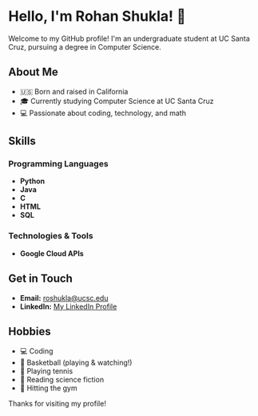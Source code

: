 # Hello, I'm Rohan Shukla! 👋

Welcome to my GitHub profile! I'm an undergraduate student at UC Santa Cruz, pursuing a degree in Computer Science. 

## About Me
- 🇺🇸 Born and raised in California
- 🎓 Currently studying Computer Science at UC Santa Cruz
- 💻 Passionate about coding, technology, and math

## Skills
### Programming Languages
- **Python**
- **Java**
- **C**
- **HTML**
- **SQL**

### Technologies & Tools
- **Google Cloud APIs**

## Get in Touch
- **Email:** [roshukla@ucsc.edu](mailto:roshukla@ucsc.edu)
- **LinkedIn:** [My LinkedIn Profile](https://www.linkedin.com/in/rohan-shukla-3r23s5)


## Hobbies
- 💻 Coding
- 🏀 Basketball (playing & watching!)
- 🎾 Playing tennis
- 📖 Reading science fiction
- 💪 Hitting the gym

Thanks for visiting my profile!
